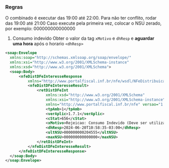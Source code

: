 ### Regras

O combinado é executar das 19:00 até 22:00. Para não ter conflito, rodar das 19:00 até 21:00
Caso execute pela primeira vez, colocar o NSU zerado, por exemplo: 000000000000000

1. Consumo indevido
  Obter o valor da tag `xMotivo` e `dhResp` e **aguardar uma hora** após o horario `<dhResp>`
  ```xml
  <soap:Envelope
  	xmlns:soap="http://schemas.xmlsoap.org/soap/envelope/"
  	xmlns:xsi="http://www.w3.org/2001/XMLSchema-instance"
  	xmlns:xsd="http://www.w3.org/2001/XMLSchema">
  	<soap:Body>
  		<nfeDistDFeInteresseResponse
  			xmlns="http://www.portalfiscal.inf.br/nfe/wsdl/NFeDistribuicaoDFe">
  			<nfeDistDFeInteresseResult>
  				<retDistDFeInt
  					xmlns:xsd="http://www.w3.org/2001/XMLSchema"
  					xmlns:xsi="http://www.w3.org/2001/XMLSchema-instance"
  					xmlns="http://www.portalfiscal.inf.br/nfe" versao="1.01">
  					<tpAmb>1</tpAmb>
  					<verAplic>1.7.1</verAplic>
  					<cStat>656</cStat>
  					<xMotivo>Rejeicao: Consumo Indevido (Deve ser utilizado o ultNSU nas solicitacoes subsequentes. Tente apos 1 hora)</xMotivo>
  					<dhResp>2024-06-20T10:58:35-03:00</dhResp>
  					<ultNSU>000000000204555</ultNSU>
  					<maxNSU>000000000000000</maxNSU>
  				</retDistDFeInt>
  			</nfeDistDFeInteresseResult>
  		</nfeDistDFeInteresseResponse>
  	</soap:Body>
  </soap:Envelope>
  ```

